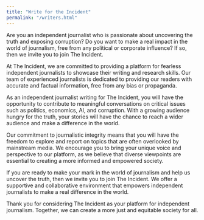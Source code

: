 ```yaml
---
title: "Write for the Incident"
permalink: "/writers.html"
---
```


Are you an independent journalist who is passionate about uncovering the truth and exposing corruption? Do you want to make a real impact in the world of journalism, free from any political or corporate influence? If so, then we invite you to join The Incident.

At The Incident, we are committed to providing a platform for fearless independent journalists to showcase their writing and research skills. Our team of experienced journalists is dedicated to providing our readers with accurate and factual information, free from any bias or propaganda.

As an independent journalist writing for The Incident, you will have the opportunity to contribute to meaningful conversations on critical issues such as politics, economics, AI, and corruption. With a growing audience hungry for the truth, your stories will have the chance to reach a wider audience and make a difference in the world.

Our commitment to journalistic integrity means that you will have the freedom to explore and report on topics that are often overlooked by mainstream media. We encourage you to bring your unique voice and perspective to our platform, as we believe that diverse viewpoints are essential to creating a more informed and empowered society.

If you are ready to make your mark in the world of journalism and help us uncover the truth, then we invite you to join The Incident. We offer a supportive and collaborative environment that empowers independent journalists to make a real difference in the world.

Thank you for considering The Incident as your platform for independent journalism. Together, we can create a more just and equitable society for all.
